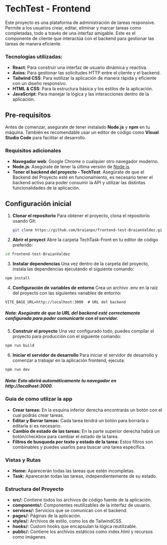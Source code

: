 # TechTest - Frontend

Este proyecto es una plataforma de administración de tareas responsive. Permite a los usuarios crear, editar, eliminar y marcar tareas como completadas, todo a través de una interfaz amigable. Este es el componente de cliente que interactúa con el backend para gestionar las tareas de manera eficiente.

### Tecnologías utilizadas:
- **React**: Para construir una interfaz de usuario dinámica y reactiva.
- **Axios**: Para gestionar las solicitudes HTTP entre el cliente y el backend.
- **Tailwind CSS**: Para estilizar la aplicación de manera rápida y eficiente con un diseño responsivo.
- **HTML & CSS**: Para la estructura básica y los estilos de la aplicación.
- **JavaScript**: Para manejar la lógica y las interacciones dentro de la aplicación.

## Pre-requisitos
Antes de comenzar, asegúrate de tener instalado **Node.js** y **npm** en tu máquina. También es recomendable usar un editor de código como **Visual Studio Code** para facilitar el desarrollo.

### Requisitos adicionales

- **Navegador web**: Google Chrome o cualquier otro navegador moderno.
- **Node.js**: Asegúrate de tener la última versión de [Node.js](https://nodejs.org/).
- **Tener el backend del proyecto - TechTest**: Asegúrate de que el Backend del Proyecto esté en funcionamiento, es necesario tener el backend activo para poder consumir la API y utilizar las distintas funcionalidades de la aplicación. 

## Configuración inicial

1. **Clonar el repositorio**
Para obtener el proyecto, clona el repositorio usando Git:

   ```bash
   git clone https://github.com/braianpx/frontend-test-BraianValdez.git
    ```
2. **Abrir el proyect**
Abre la carpeta TechTask-Front en tu editor de código preferido:

  ```bash
  cd frontend-test-BraianValdez
  ```
3. **Instalar dependencias**
Una vez dentro de la carpeta del proyecto, instala las dependencias ejecutando el siguiente comando:

  ```bash
  npm install
  ```
4. **Configuración de variables de entorno**
Crea un archivo .env en la raíz del proyecto con las siguientes variables de entorno:

  ```plaintext
  VITE_BASE_URL=http://localhost:3000  # URL del backend
  ```
##### Nota: Asegúrate de que la URL del backend esté correctamente configurada para poder comunicarte con el servidor.

5. **Construir el proyecto**
Una vez configurado todo, puedes compilar el proyecto para producción con el siguiente comando:

  ```bash
  npm run build
  ```
6. **Iniciar el servidor de desarrollo**
Para iniciar el servidor de desarrollo y comenzar a trabajar en la aplicación frontend, ejecuta:

  ```bash
  npm run dev
  ```
##### Nota: Esto abrirá automáticamente tu navegador en http://localhost:3000.
### Guia de como utlizar la app
- **Crear tareas:** En la esquina inferior derecha encontrarás un botón con el cual podrás crear tareas.
- **Editar y Borrar tareas:** Cada tarea tendrá un botón para borrarla o editarla si es necesario.
- **Cambio de estado de las tareas:** En la parte superior derecha habrá un botón/checkbox para cambiar el estado de la tarea.
- **Filtros de busqueda por texto y estado de la tarea:** Estos filtros son combinables y puedes usarlos para buscar una tarea específica.

### Vistas y Rutas
- **Home:** Aparecerán todas las tareas que estén incompletas.
- **Task:** Aparecerán todas las tareas, independientemente de su estado.
  
### Estructura del Proyecto
- **src/:** Contiene todos los archivos de código fuente de la aplicación.
- **components/:** Componentes reutilizables de la interfaz de usuario.
- **services/:** Servicios que se comunican con el backend.
- **pages/:** Páginas de la aplicación.
- **styles/:** Archivos de estilo, como los de TailwindCSS.
- **hooks/:** Custom hooks que encapsulan la lógica reutilizable.
- **public/:** Contiene los archivos estáticos como index.html y recursos como imágenes.
